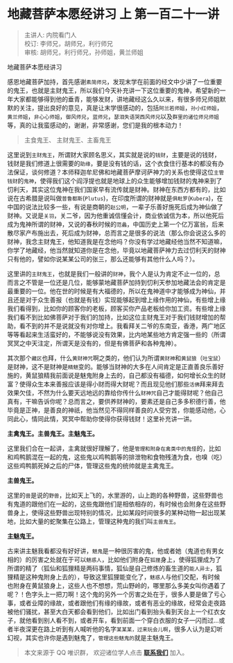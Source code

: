 # 地藏菩萨本愿经讲习 上 第一百二十一讲

> 主讲人: 内院看门人 <br />
> 校订: 李师兄，胡师兄，利行师兄 <br />
> 审核: 胡师兄，利行师兄，孙师姐，黄兰师姐 <br />

地藏菩萨本愿经讲习

感恩地藏菩萨加持，首先感谢`素简师兄`，发现末学在前面的经文中少讲了一位重要的鬼王，也就是主财鬼王，所以我们今天补充讲一下这位重要的鬼神，希望新的一年大家都能够得到他的垂青，能够发财，讲地藏经这么久以来，有很多师兄师姐默默的关注，提出良好的意见，真是让末学很感动的，包括`阿兰若师姐`，`孙小红师姐`，`黄兰师姐`，`非心心师姐`，`御风师兄`，`蓝师兄`，`瑟泪失语哭西风师兄`以及`群里的诸位师兄师姐`等，真的让我蛮感动的，谢谢，非常感谢，您们是我的根本动力！

> 主食鬼王、 主财鬼王、主畜鬼王

这里说到`主财鬼王`，所谓财大家顾名思义，其实就是说的`钱财`，主要是说的钱财，钱财是我们修道上很需要的`助缘`，要是没有钱的话，这个衣食住行基本的都没有办法保证，谈何修道？本师释迦牟尼佛和地藏菩萨摩诃萨神力的关系也使得这位`主管钱财`的`鬼神`，使得我们这个阎浮提也就是地球上的众生能够增加钱财的鬼神来到了忉利天，其实这位鬼神在我们国家早有流传就是财神。财神在东西方都有的，比如说在古希腊是说叫做`普鲁都斯`(`Plutus`)，在印度所谓的财神就是`俱毗罗`(`Kubera`)，在中国的说法比较多一些，有说是商朝的`赵公明`，一辈子乐善好施死后成为神仙做了财神。又说是`关羽`，关二爷，因为他重诚信懂会计，商业依诚信为本，所以他死后成为鬼神所谓的财神，又说的春秋时候的`范蠡`，中国历史上第一个亿万富翁，后来散尽家产布施出去，死后成为财神，总而言之是很多的说法（那么你会说这么多的财神，我念主财鬼王，他知道我是在念他吗？你没有学过地藏经他当然不知道嘛，你学了地藏经，他当然就知道你是在念他，毕竟以地藏菩萨神力去过忉利天的财神只有他的，譬如你说某某公司的张三，那么还能够有其他什么人吗？）。

这里讲的`主财鬼王`，也就是我们一般讲的`财神`，我个人是认为肯定不止一位的，总而言之不管是一位还是几位，能够蒙地藏菩萨加持到忉利天参加地藏法会的肯定是最重要的一位。他在世的时候是有大福德的，所以在鬼神道中才能够成为神仙，并且还是对于众生善报（也就是有钱）实现能够起到增上缘作用的神仙，有些增上缘我们看得到，比如你的顾客你的老板，顾客买你产品老板给你加工资。有些增上缘我们看不到比如佛菩萨对于我们的加持，比如这位主财鬼王对于我们钱财增加的帮助，看不到的并不是说就没有对你增上。我看拜关二爷的东南亚，香港，两广地区等等看起来生活蛮好的，不能够说没有效果，比内地某些地方肯定强一些的（所谓冥冥之中天注定，所谓天是没有的，但是有佛菩萨和各种鬼神）。

其次那个`藏区`也拜，什么`黄财神咒`啊之类的，他们认为所谓`黄财神`和`黄鼠狼`（`吐宝鼠`）是财神，这不是财神是`精魅`变的。能够当财神的大多在人间肯定是正直善良乐善好施的，黄鼠狼精我前面说是魅鬼附身上去的，自己都没有福德，如何增长众生的财富？使得众生本来善报应该是得小财而得大财呢？而且现见他们那些`活佛`拜来拜去效果欠佳，不然为什么要天远地远的靠给你传什么`财神咒`自己才能得财呢？他自己真有，干嘛告诉你呢？总而言之，要供养财神的，要素还是自己多多积德行善，他毕竟是正神，是善良的神祇，他当然见不得同样善良的人受穷苦，你能感动他，心同此心，情同此情，冥冥中帮助你使得你获得钱财！这里补充讲一讲。

**主禽鬼王。主兽鬼王。主魅鬼王。**

这里我们合在一起讲，主禽就很好理解了，他是`管理和附身在禽类中的鬼怪`的，比如和鸡鸭鹅混在一起的鬼，这些鬼以鸡鸭鹅等的排泄物和食物残渣为食，也嗅（吃）这些鸡鸭鹅死掉之后的尸体，管理这些鬼的统帅就是主禽鬼王。

**主兽鬼王。**

这里的`兽`是说的`野兽`，比如天上飞的，水里游的，山上跑的各种野兽，这些野兽也有鬼道的跟他们在一起的，这些鬼跟他们是相依相存的，有时候也会附身在这些野兽身上，使得这些野兽出现特别的情况，比如某段时间很多的某种动物一起出现某地，比如大量的蛇聚集在公路上，管理这种鬼的我们叫`主兽鬼王`。

**主魅鬼王。**

古来讲主魅我看都没有好好讲，`魅鬼`是一种很厉害的鬼，他或者她（鬼道也有男女相的）的厉害之处就在于可以`魅惑人`，比如他们附身在`狐狸`身上，使得狐狸成为了所谓的精了（狐仙和狐狸精是两码事情，狐仙是自己修炼的畜生道的`能人异士`，狐狸精是这种鬼附身上去的），导致这里狐狸能变化了，`魅惑人`与他们交配，有时候也附身在黄鼠狼身上，这些人也不想想，荒山野岭的，哪里那么多美女叫你遇着了呢？！色字头上一把刀啊！这个鬼的另外一个厉害之处在于，很多人要是做了亏心事，或者业障的缘故，或者跟他们有缘的缘故，或者有恶业的缘故，经常会走夜路被他们骚扰，甚至大白天都会看到他们，比如出门看到抬头看到天台上一个红衣女子，就他看到别人看不到，或者开车，看到前面一个穿白衣服的女子一闪而过...或者半夜深更在路上听到有人喊听他的名字`某某某，过来玩会儿啊`，很多人认为是幻听幻视，其实也许你是遇到魅鬼了，`管理这些魅鬼的`就是主魅鬼王。

> 本文来源于 QQ 唯识群， 欢迎诸位学人点击 **[联系我们](https://mp.weixin.qq.com/s/lZCfWjmLjgNR165Tx4_bCQ)** 加入。
